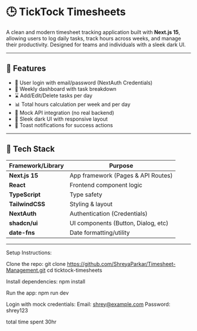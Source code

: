 # 🕒 TickTock Timesheets

A clean and modern timesheet tracking application built with **Next.js 15**, allowing users to log daily tasks, track hours across weeks, and manage their productivity. Designed for teams and individuals with a sleek dark UI.

---

## 🚀 Features

- 🔐 User login with email/password (NextAuth Credentials)
- 📅 Weekly dashboard with task breakdown
- ⌛ Add/Edit/Delete tasks per day
- 📊 Total hours calculation per week and per day
- 🧠 Mock API integration (no real backend)
- 🌙 Sleek dark UI with responsive layout
- 🔔 Toast notifications for success actions

---

## 🧰 Tech Stack

| Framework/Library     | Purpose                             |
|------------------------|-------------------------------------|
| **Next.js 15**         | App framework (Pages & API Routes) |
| **React**              | Frontend component logic            |
| **TypeScript**         | Type safety                         |
| **TailwindCSS**        | Styling & layout                    |
| **NextAuth**           | Authentication (Credentials)       |
| **shadcn/ui**          | UI components (Button, Dialog, etc)|
| **date-fns**           | Date formatting/utility             |

---
Setup Instructions:

Clone the repo:
git clone https://github.com/ShreyaParkar/Timesheet-Management.git
cd ticktock-timesheets

Install dependencies:
npm install

Run the app:
npm run dev

Login with mock credentials:
Email: shrey@example.com
Password: shrey123

total time spent 30hr
